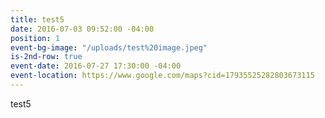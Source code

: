 ```yaml
---
title: test5
date: 2016-07-03 09:52:00 -04:00
position: 1
event-bg-image: "/uploads/test%20image.jpeg"
is-2nd-row: true
event-date: 2016-07-27 17:30:00 -04:00
event-location: https://www.google.com/maps?cid=17935525282803673115
---
```


test5
